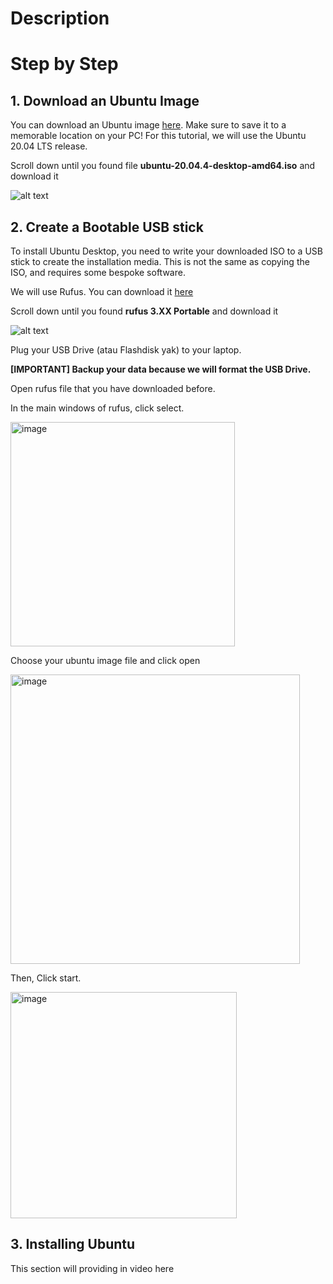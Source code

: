 # Description


# Step by Step
## 1. Download an Ubuntu Image
You can download an Ubuntu image [here](http://releases.ubuntu.com/20.04/). Make sure to save it to a memorable location on your PC! For this tutorial, we will use the Ubuntu 20.04 LTS release.

Scroll down until you found file **ubuntu-20.04.4-desktop-amd64.iso** and download it

![alt text](https://drive.google.com/uc?id=1rPF4YsShnrE8rpBthnbm2zAdATCwX39q)

## 2. Create a Bootable USB stick
To install Ubuntu Desktop, you need to write your downloaded ISO to a USB stick to create the installation media. This is not the same as copying the ISO, and requires some bespoke software.

We will use Rufus. You can download it [here](https://rufus.ie/en/)

Scroll down until you found **rufus 3.XX Portable** and download it

![alt text](https://drive.google.com/uc?id=1f6aJnRgTkc18Hqw2FgfXY1W3oV5WAY1W)

Plug your USB Drive (atau Flashdisk yak) to your laptop.

**[IMPORTANT] Backup your data because we will format the USB Drive.**

Open rufus file that you have downloaded before.

In the main windows of rufus, click select.

<img width="359" alt="image" src="https://user-images.githubusercontent.com/100823714/165671422-3dce32d5-79f5-4ed4-84be-d438da1e39e7.png">

Choose your ubuntu image file and click open

<img width="463" alt="image" src="https://user-images.githubusercontent.com/100823714/165670845-f8e84f4b-a49c-4486-8ede-38358af287a2.png">

Then, Click start.

<img width="362" alt="image" src="https://user-images.githubusercontent.com/100823714/165671469-29f84784-d275-49ed-b79d-01aaff002eba.png">

## 3. Installing Ubuntu
This section will providing in video here
